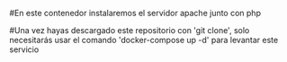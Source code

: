 

#En este contenedor instalaremos el servidor apache junto con php

#Una vez hayas descargado este repositorio con 'git clone', solo necesitarás usar el comando 'docker-compose up -d' para levantar este servicio


